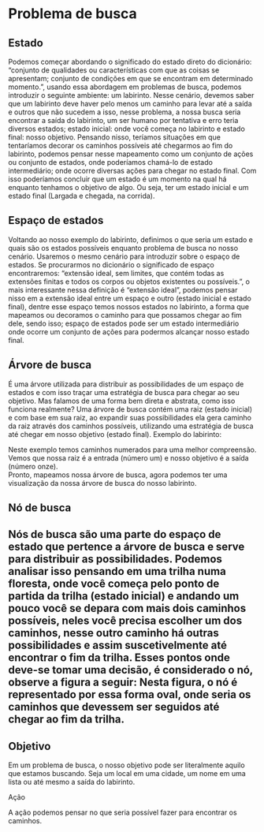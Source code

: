<h1>Problema de busca</h1>


<h2>Estado</h2>

<p>
 Podemos começar abordando o significado do estado direto do dicionário:
 “conjunto de qualidades ou características com que as coisas se apresentam; conjunto de condições em que se encontram em determinado momento.”,
 usando essa abordagem em problemas de busca, podemos introduzir o seguinte ambiente: um labirinto. Nesse cenário, devemos saber que um labirinto 
 deve haver pelo menos um caminho para levar até a saída e outros que não sucedem a isso, nesse problema, a nossa busca seria encontrar a saída do labirinto,
 um ser humano por tentativa e erro teria diversos estados; estado inicial: onde você começa no labirinto e estado final: nosso objetivo. Pensando nisso,
 teríamos situações em que tentaríamos decorar os caminhos possíveis até chegarmos ao fim do labirinto, podemos pensar nesse mapeamento como um conjunto de 
 ações ou conjunto de estados, onde poderíamos chamá-lo de estado intermediário; onde ocorre diversas ações para chegar no estado final. Com isso poderíamos 
 concluir que um estado é um momento na qual há enquanto tenhamos o objetivo de algo. Ou seja, ter um estado inicial e um estado final (Largada e chegada, na 
 corrida).
 </p>

<h2>Espaço de estados</h2>
 
 <p>
Voltando ao nosso exemplo do labirinto,
definimos o que seria um estado e quais são os estados possíveis enquanto problema de busca no nosso cenário.
Usaremos o mesmo cenário para introduzir sobre o espaço de estados. Se procurarmos no dicionário o significado de espaço encontraremos:
“extensão ideal, sem limites, que contém todas as extensões finitas e todos os corpos ou objetos existentes ou possíveis.”,
o mais interessante nessa definição é “extensão ideal”, podemos pensar nisso em a extensão ideal entre um espaço e outro (estado inicial e estado final),
dentre esse espaço temos nossos estados no labirinto, a forma que mapeamos ou decoramos o caminho para que possamos chegar ao fim dele, sendo isso; 
espaço de estados pode ser um estado intermediário onde ocorre um conjunto de ações para podermos alcançar nosso estado final.
 </p>


<h2>Árvore de busca</h2>
<p>
É uma árvore utilizada para distribuir as possibilidades de um espaço de estados e com isso traçar uma estratégia de busca para chegar ao seu objetivo. Mas falamos de uma forma bem direta e abstrata, como isso funciona realmente? Uma árvore de busca contém uma raiz (estado inicial) e com base em sua raiz, ao expandir suas possibilidades ela gera caminho da raiz através dos caminhos possíveis, utilizando uma estratégia de busca até chegar em nosso objetivo (estado final). 
Exemplo do labirinto:  
  <img href=https://user-images.githubusercontent.com/71650069/159827344-bb55e1b4-a587-4a14-844c-a695eab9572c.png>

Neste exemplo temos caminhos numerados para uma melhor compreensão. Vemos que nossa raiz é a entrada (número um) e nosso objetivo é a saída (número onze).  
Pronto, mapeamos nossa árvore de busca, agora podemos ter uma visualização da nossa árvore de busca do nosso labirinto.
<p>
<h2>Nó de busca<h2>
  
<p>
Nós de busca são uma parte do espaço de estado que pertence a árvore de busca e serve para distribuir as possibilidades.
  Podemos analisar isso pensando em uma trilha numa floresta, onde você começa pelo ponto de partida da trilha (estado inicial) e andando um pouco você
  se depara com mais dois caminhos possíveis, neles você precisa escolher um dos caminhos, nesse outro caminho há outras possibilidades e assim 
  suscetivelmente até encontrar o fim da trilha. Esses pontos onde deve-se tomar uma decisão, é considerado o nó, observe a figura a seguir:  
  Nesta figura, o nó é representado por essa forma oval, onde seria os caminhos que devessem ser seguidos até chegar ao fim da trilha.
  </p>
  <h2>Objetivo</h2>
  <p>
  Em um problema de busca, o nosso objetivo pode ser literalmente aquilo que estamos buscando. Seja um local em uma cidade,
  um nome em uma lista ou até mesmo a saída do labirinto.
  </p>
  Ação
<p>
  A ação podemos pensar no que seria possível fazer para encontrar os caminhos.
</p>
